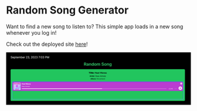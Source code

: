 # Random Song Generator

Want to find a new song to listen to? This simple app loads in a new song whenever you log in! 

Check out the deployed site [here](https://random-song.vercel.app/)!

![Preview](/public/ReadmeImage.png)